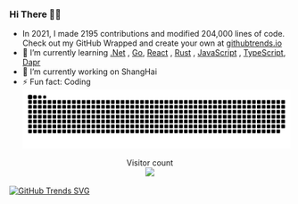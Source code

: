 ### Hi There 👋😋
- In 2021, I made 2195 contributions and modified 204,000 lines of code. Check out my GitHub Wrapped and create your own at [githubtrends.io](https://www.githubtrends.io)
- 🌱 I’m currently learning [.Net](https://dotnet.microsoft.com/zh-cn/) , [Go](https://golang.google.cn/), [React](https://react.docschina.org/) , [Rust](https://course.rs/about-book.html) , [JavaScript](https://developer.mozilla.org/zh-CN/docs/learn/JavaScript) , [TypeScript](https://www.typescriptlang.org), [Dapr](https://docs.dapr.io/zh-hans/getting-started/)
- 🔭 I’m currently working on ShangHai
- ⚡ Fun fact: Coding
<a href=#><img src="github-user-contribution.svg"></a>

<p align="center"> 
  Visitor count<br>
  <img src="https://profile-counter.glitch.me/joesdu/count.svg" />
</p>

<!--[![GitHub Trends SVG](https://api.githubtrends.io/user/svg/joesdu/repos?time_range=one_year&theme=dark)](https://githubtrends.io)-->
[![GitHub Trends SVG](https://api.githubtrends.io/user/svg/joesdu/langs?time_range=one_year&compact=True&theme=dark)](https://githubtrends.io)

<!--
**joesdu/joesdu** is a ✨ _special_ ✨ repository because its `README.md` (this file) appears on your GitHub profile.

Here are some ideas to get you started:

- 👯 I’m looking to collaborate on ...
- 🤔 I’m looking for help with ...
- 💬 Ask me about ...
- 📫 How to reach me: ...
- 😄 Pronouns: ...
-->
